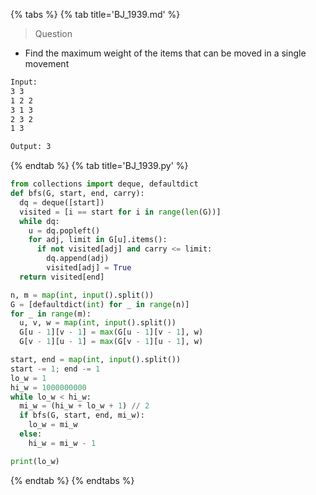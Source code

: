 {% tabs %}
{% tab title='BJ_1939.md' %}

> Question

* Find the maximum weight of the items that can be moved in a single movement

```txt
Input:
3 3
1 2 2
3 1 3
2 3 2
1 3

Output: 3
```

{% endtab %}
{% tab title='BJ_1939.py' %}

```py
from collections import deque, defaultdict
def bfs(G, start, end, carry):
  dq = deque([start])
  visited = [i == start for i in range(len(G))]
  while dq:
    u = dq.popleft()
    for adj, limit in G[u].items():
      if not visited[adj] and carry <= limit:
        dq.append(adj)
        visited[adj] = True
  return visited[end]

n, m = map(int, input().split())
G = [defaultdict(int) for _ in range(n)]
for _ in range(m):
  u, v, w = map(int, input().split())
  G[u - 1][v - 1] = max(G[u - 1][v - 1], w)
  G[v - 1][u - 1] = max(G[v - 1][u - 1], w)

start, end = map(int, input().split())
start -= 1; end -= 1
lo_w = 1
hi_w = 1000000000
while lo_w < hi_w:
  mi_w = (hi_w + lo_w + 1) // 2
  if bfs(G, start, end, mi_w):
    lo_w = mi_w
  else:
    hi_w = mi_w - 1

print(lo_w)
```

{% endtab %}
{% endtabs %}
